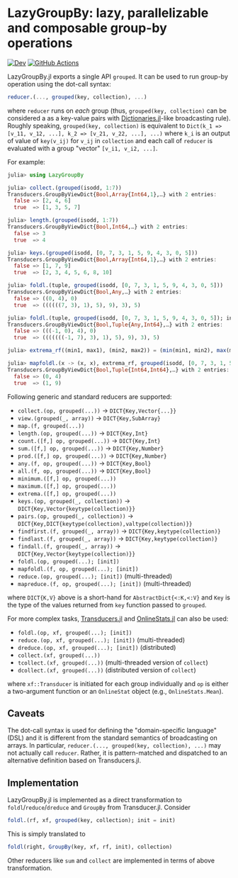 # LazyGroupBy: lazy, parallelizable and composable group-by operations

[![Dev](https://img.shields.io/badge/docs-dev-blue.svg)](https://juliafolds.github.io/LazyGroupBy.jl/dev)
[![GitHub Actions](https://github.com/JuliaFolds/LazyGroupBy.jl/workflows/Run%20tests/badge.svg)](https://github.com/JuliaFolds/LazyGroupBy.jl/actions?query=workflow%3A%22Run+tests%22)

LazyGroupBy.jl exports a single API `grouped`.  It can be used to run
group-by operation using the dot-call syntax:

```JULIA
reducer.(..., grouped(key, collection), ...)
```

where `reducer` runs on _each_ group (thus, `grouped(key, collection)`
can be considered a as a key-value pairs with
[Dictionaries.jl](https://github.com/andyferris/Dictionaries.jl)-like
broadcasting rule).  Roughly speaking, `grouped(key, collection)` is
equivalent to `Dict(k_1 => [v_11, v_12, ...], k_2 =>
[v_21, v_22, ...], ...)` where `k_i` is an output of value of
`key(v_ij)` for `v_ij` in `collection` and each call of `reducer` is
evaluated with a group "vector" `[v_i1, v_i2, ...]`.

For example:

```julia
julia> using LazyGroupBy

julia> collect.(grouped(isodd, 1:7))
Transducers.GroupByViewDict{Bool,Array{Int64,1},…} with 2 entries:
  false => [2, 4, 6]
  true  => [1, 3, 5, 7]

julia> length.(grouped(isodd, 1:7))
Transducers.GroupByViewDict{Bool,Int64,…} with 2 entries:
  false => 3
  true  => 4

julia> keys.(grouped(isodd, [0, 7, 3, 1, 5, 9, 4, 3, 0, 5]))
Transducers.GroupByViewDict{Bool,Array{Int64,1},…} with 2 entries:
  false => [1, 7, 9]
  true  => [2, 3, 4, 5, 6, 8, 10]

julia> foldl.(tuple, grouped(isodd, [0, 7, 3, 1, 5, 9, 4, 3, 0, 5]))
Transducers.GroupByViewDict{Bool,Any,…} with 2 entries:
  false => ((0, 4), 0)
  true  => ((((((7, 3), 1), 5), 9), 3), 5)

julia> foldl.(tuple, grouped(isodd, [0, 7, 3, 1, 5, 9, 4, 3, 0, 5]); init = -1)
Transducers.GroupByViewDict{Bool,Tuple{Any,Int64},…} with 2 entries:
  false => (((-1, 0), 4), 0)
  true  => (((((((-1, 7), 3), 1), 5), 9), 3), 5)

julia> extrema_rf((min1, max1), (min2, max2)) = (min(min1, min2), max(max1, max2));

julia> mapfoldl.(x -> (x, x), extrema_rf, grouped(isodd, [0, 7, 3, 1, 5, 9, 4, 3, 0, 5]))
Transducers.GroupByViewDict{Bool,Tuple{Int64,Int64},…} with 2 entries:
  false => (0, 4)
  true  => (1, 9)
```

Following generic and standard reducers are supported:

* `collect.(op, grouped(...))` → `DICT{Key,Vector{...}}`
* `view.(grouped(_, array))` → `DICT{Key,SubArray}`
* `map.(f, grouped(...))`
* `length.(op, grouped(...))` → `DICT{Key,Int}`
* `count.([f,] op, grouped(...))` → `DICT{Key,Int}`
* `sum.([f,] op, grouped(...))` → `DICT{Key,Number}`
* `prod.([f,] op, grouped(...))` → `DICT{Key,Number}`
* `any.(f, op, grouped(...))` → `DICT{Key,Bool}`
* `all.(f, op, grouped(...))` → `DICT{Key,Bool}`
* `minimum.([f,] op, grouped(...))`
* `maximum.([f,] op, grouped(...))`
* `extrema.([f,] op, grouped(...))`
* `keys.(op, grouped(_, collection))` → `DICT{Key,Vector{keytype(collection)}}`
* `pairs.(op, grouped(_, collection))` →
  `DICT{Key,DICT{keytype(collection),valtype(collection)}}`
* `findfirst.(f, grouped(_, array))` → `DICT{Key,keytype(collection)}`
* `findlast.(f, grouped(_, array))` → `DICT{Key,keytype(collection)}`
* `findall.(f, grouped(_, array))` → `DICT{Key,Vector{keytype(collection)}}`
* `foldl.(op, grouped(...); [init])`
* `mapfoldl.(f, op, grouped(...); [init])`
* `reduce.(op, grouped(...); [init])` (multi-threaded)
* `mapreduce.(f, op, grouped(...); [init])` (multi-threaded)

where `DICT{K,V}` above is a short-hand for `AbstractDict{<:K,<:V}`
and `Key` is the type of the values returned from `key` function
passed to `grouped`.

For more complex tasks,
[Transducers.jl](https://github.com/tkf/Transducers.jl) and
[OnlineStats.jl](https://github.com/joshday/OnlineStats.jl) can also
be used:

* `foldl.(op, xf, grouped(...); [init])`
* `reduce.(op, xf, grouped(...); [init])` (multi-threaded)
* `dreduce.(op, xf, grouped(...); [init])` (distributed)
* `collect.(xf, grouped(...))`
* `tcollect.(xf, grouped(...))` (multi-threaded version of `collect`)
* `dcollect.(xf, grouped(...))` (distributed version of `collect`)

where `xf::Transducer` is initiated for each group individually and
`op` is either a two-argument function or an `OnlineStat` object
(e.g., `OnlineStats.Mean`).

## Caveats

The dot-call syntax is used for defining the "domain-specific
language" (DSL) and it is different from the standard semantics of
broadcasting on arrays.  In particular, `reducer.(..., grouped(key,
collection), ...)` may not actually call `reducer`.  Rather, it is
pattern-matched and dispatched to an alternative definition based on
Transducers.jl.

## Implementation

LazyGroupBy.jl is implemented as a direct transformation to
`foldl`/`reduce`/`dreduce` and `GroupBy` from Transducer.jl.  Consider

```JULIA
foldl.(rf, xf, grouped(key, collection); init = init)
```

This is simply translated to

```JULIA
foldl(right, GroupBy(key, xf, rf, init), collection)
```

Other reducers like `sum` and `collect` are implemented in terms of
above transformation.

